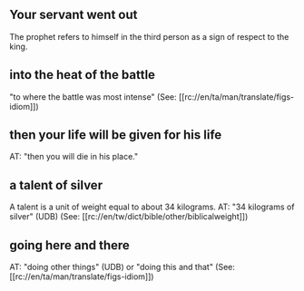 ## Your servant went out ##

The prophet refers to himself in the third person as a sign of respect to the king.

## into the heat of the battle ##

"to where the battle was most intense" (See: [[rc://en/ta/man/translate/figs-idiom]])

## then your life will be given for his life ##

AT: "then you will die in his place."

## a talent of silver ##

A talent is a unit of weight equal to about 34 kilograms. AT: "34 kilograms of silver" (UDB) (See: [[rc://en/tw/dict/bible/other/biblicalweight]])

## going here and there ##

AT: "doing other things" (UDB) or "doing this and that" (See: [[rc://en/ta/man/translate/figs-idiom]])